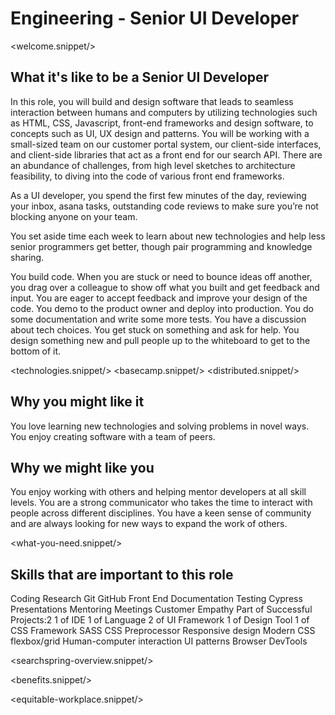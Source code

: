 # Engineering - Senior UI Developer
<welcome.snippet/>

## What it's like to be a Senior UI Developer

In this role, you will build and design software that leads to seamless interaction between humans and computers by utilizing technologies such as HTML, CSS, Javascript, front-end frameworks and design software, to concepts such as UI, UX design and patterns. You will be working with a small-sized team on our customer portal system, our client-side interfaces, and client-side libraries that act as a front end for our search API. There are an abundance of challenges, from high level sketches to architecture feasibility, to diving into the code of various front end frameworks.

As a UI developer, you spend the first few minutes of the day, reviewing your inbox, asana tasks, outstanding code reviews to make sure you’re not blocking anyone on your team.

You set aside time each week to learn about new technologies and help less senior programmers get better, though pair programming and knowledge sharing.

You build code. When you are stuck or need to bounce ideas off another, you drag over a colleague to show off what you built and get feedback and input.  You are eager to accept feedback and improve your design of the code.  You demo to the product owner and deploy into production.  You do some documentation and write some more tests.  You have a discussion about tech choices.  You get stuck on something and ask for help.    You design something new and pull people up to the whiteboard to get to the bottom of it.

<technologies.snippet/>
<basecamp.snippet/>
<distributed.snippet/>

## Why you might like it
You love learning new technologies and solving problems in novel ways.  You enjoy creating software with a team of peers.

## Why we might like you
You enjoy working with others and helping mentor developers at all skill levels.  You are a strong communicator who takes the time to interact with people across different disciplines. You have a keen sense of community and are always looking for new ways to expand the work of others.

<what-you-need.snippet/>

## Skills that are important to this role

<skills>
Coding
Research
Git
GitHub
Front End
Documentation
Testing
Cypress
Presentations
Mentoring
Meetings
Customer Empathy
Part of Successful Projects:2
1 of IDE
1 of Language
2 of UI Framework
1 of Design Tool
1 of CSS Framework
SASS CSS Preprocessor
Responsive design
Modern CSS flexbox/grid
Human-computer interaction
UI patterns
Browser DevTools
</skills>

<br>

<inherit doc="base.md"/>

<searchspring-overview.snippet/>

<benefits.snippet/>

<equitable-workplace.snippet/>